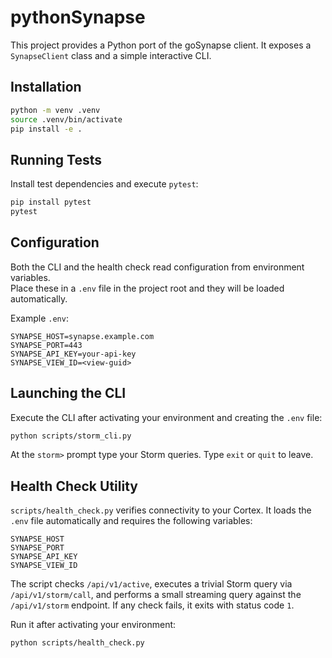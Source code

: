 # pythonSynapse

This project provides a Python port of the goSynapse client. It exposes a `SynapseClient` class and a simple interactive CLI.

## Installation

```bash
python -m venv .venv
source .venv/bin/activate
pip install -e .
```

## Running Tests

Install test dependencies and execute `pytest`:

```bash
pip install pytest
pytest
```

## Configuration

Both the CLI and the health check read configuration from environment variables.  
Place these in a `.env` file in the project root and they will be loaded automatically.

Example `.env`:

```dotenv
SYNAPSE_HOST=synapse.example.com
SYNAPSE_PORT=443
SYNAPSE_API_KEY=your-api-key
SYNAPSE_VIEW_ID=<view-guid>
```

## Launching the CLI

Execute the CLI after activating your environment and creating the `.env` file:

```bash
python scripts/storm_cli.py
```

At the `storm>` prompt type your Storm queries. Type `exit` or `quit` to leave.

## Health Check Utility

`scripts/health_check.py` verifies connectivity to your Cortex. It loads the `.env`
file automatically and requires the following variables:

```
SYNAPSE_HOST
SYNAPSE_PORT
SYNAPSE_API_KEY
SYNAPSE_VIEW_ID
```

The script checks `/api/v1/active`, executes a trivial Storm query via
`/api/v1/storm/call`, and performs a small streaming query against the
`/api/v1/storm` endpoint. If any check fails, it exits with status code `1`.

Run it after activating your environment:

```bash
python scripts/health_check.py
```
